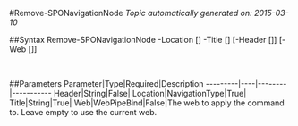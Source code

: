 #Remove-SPONavigationNode
*Topic automatically generated on: 2015-03-10*


##Syntax
    Remove-SPONavigationNode -Location [<NavigationType>] -Title [<String>] [-Header [<String>]] [-Web [<WebPipeBind>]]

&nbsp;

##Parameters
Parameter|Type|Required|Description
---------|----|--------|-----------
Header|String|False|
Location|NavigationType|True|
Title|String|True|
Web|WebPipeBind|False|The web to apply the command to. Leave empty to use the current web.
